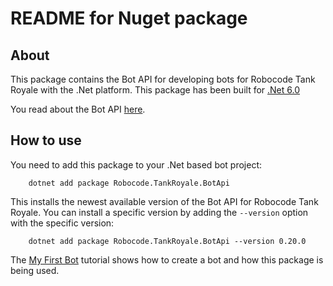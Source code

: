 # README for Nuget package

## About

This package contains the Bot API for developing bots for Robocode Tank Royale with the .Net platform.
This package has been built for [.Net 6.0](https://dotnet.microsoft.com/en-us/download/dotnet/6.0)

You read about the Bot API [here](https://robocode-dev.github.io/tank-royale/api/dotnet/).

## How to use

You need to add this package to your .Net based bot project:

```shell
    dotnet add package Robocode.TankRoyale.BotApi
```

This installs the newest available version of the Bot API for Robocode Tank Royale. You can install a specific version
by adding the `--version` option with the specific version:

```shell
    dotnet add package Robocode.TankRoyale.BotApi --version 0.20.0
```

The [My First Bot](https://robocode-dev.github.io/tank-royale/tutorial/dotnet/my-first-bot-for-dotnet.html) tutorial
shows how to create a bot and how this package is being used.
